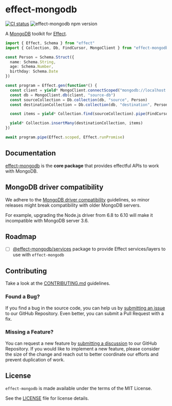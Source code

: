 # effect-mongodb

[![CI status](https://github.com/doubleloop-io/effect-mongodb/actions/workflows/ci.yml/badge.svg?branch=main)](https://github.com/doubleloop-io/effect-mongodb/actions/workflows/ci.yml)
![effect-mongodb npm version](https://img.shields.io/npm/v/effect-mongodb?label=effect-mongodb%20npm&link=https%3A%2F%2Fwww.npmjs.com%2Fpackage%2Feffect-mongodb)

A [MongoDB](https://github.com/mongodb/node-mongodb-native) toolkit for [Effect](https://github.com/Effect-TS/effect/).

```typescript
import { Effect, Schema } from "effect"
import { Collection, Db, FindCursor, MongoClient } from "effect-mongodb"

const Person = Schema.Struct({
  name: Schema.String,
  age: Schema.Number,
  birthday: Schema.Date
})

const program = Effect.gen(function*() {
  const client = yield* MongoClient.connectScoped("mongodb://localhost:27017")
  const db = MongoClient.db(client, "source-db")
  const sourceCollection = Db.collection(db, "source", Person)
  const destinationCollection = Db.collection(db, "destination", Person)

  const items = yield* Collection.find(sourceCollection).pipe(FindCursor.toArray)

  yield* Collection.insertMany(destinationCollection, items)
})

await program.pipe(Effect.scoped, Effect.runPromise)
```

## Documentation

[effect-mongodb](packages/effect-mongodb/README.md) is the **core package** that provides effectful APIs to work with
MongoDB.

## MongoDB driver compatibility

We adhere to the [MongoDB driver compatibility](https://www.mongodb.com/docs/drivers/node/current/compatibility/)
guidelines, so minor releases might break compatibility with older MongoDB servers.

For example, upgrading the Node.js driver from 6.8 to 6.10 will make it incompatible with MongoDB server 3.6.

## Roadmap

- [ ] [@effect-mongodb/services](packages/services/README.md) package to provide Effect services/layers to use with
  `effect-mongodb`

## Contributing

Take a look at the [CONTRIBUTING.md](CONTRIBUTING.md) guidelines.

### Found a Bug?

If you find a bug in the source code, you can help us
by [submitting an issue](https://github.com/doubleloop-io/effect-mongodb/issues/new) to our GitHub Repository. Even
better, you can submit a Pull Request with a fix.

### Missing a Feature?

You can request a new feature
by [submitting a discussion](https://github.com/doubleloop-io/effect-mongodb/discussions/new/choose) to
our GitHub Repository.
If you would like to implement a new feature, please consider the size of the change and reach out to
better coordinate our efforts and prevent duplication of work.

## License

`effect-mongodb` is made available under the terms of the MIT License.

See the [LICENSE](LICENSE) file for license details.
